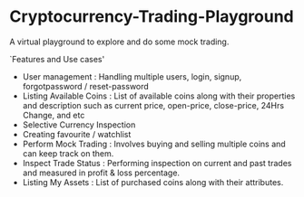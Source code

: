 # Cryptocurrency-Trading-Playground
A virtual playground to explore and do some mock trading.

`Features and Use cases'
- User management : Handling multiple users, login, signup, forgotpassword / reset-password
- Listing Available Coins : List of available coins along with their properties and description such as current price, open-price, close-price, 24Hrs Change, and etc
- Selective Currency Inspection
- Creating favourite / watchlist
- Perform Mock Trading : Involves buying and selling multiple coins and can keep track on them.
- Inspect Trade Status : Performing inspection on current and past trades and measured in profit & loss percentage.
- Listing My Assets : List of purchased coins along with their attributes.
